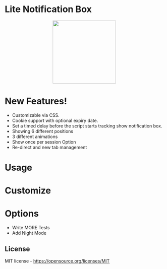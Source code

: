 # Lite Notification Box
<p align="center">
  <img src="https://i.imgyukle.com/2019/08/26/o5j820.png" width="200px" height="200px">
</p>

# New Features!
 - Customizable via CSS.
 - Cookie support with optional expiry date.
 - Set a timed delay before the script starts tracking show notification box.
 - Showing 6 different positions
 - 3 different animations
 - Show once per session Option
 - Re-direct and new tab management

# Usage

# Customize

# Options

 - Write MORE Tests
 - Add Night Mode

License
----

MIT license - https://opensource.org/licenses/MIT
